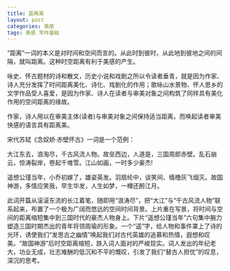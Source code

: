 ```yaml
---
title: 距离美
layout: post
categories: 美感
tags: 美感 写作基础
---
```


“距离”一词的本义是对时间和空间而言的。从此时到彼时，从此地到彼地之间的间隔，就叫距离。这种时空距离有利于美感的产生。

咏史、怀古题材的诗和散文，历史小说和戏剧之所以令读者垂青，就是因为作家、诗人充分发挥了时间距离美化、诗化、戏剧化的作用；歌咏山水景物、怀人思乡的文学作品受人喜爱，是因为作家、诗人在读者与审美对象之间构筑了同样具有美化作用的空间距离的缘故。

作家，诗人用以在审美主体(读者)与审美对象之间保持适当距离，而唤起读者审美快感的语言具有距离美。

宋代苏轼《念奴娇·赤壁怀古》一词是一个范例：

大江东去，浪淘尽，千古风流人物。故垒西边，人道是，三国周郎赤壁。乱石崩云，惊涛裂岸，卷起千堆雪。江山如画，一时多少豪杰!

遥想公瑾当年，小乔初嫁了，雄姿英发。羽扇纶中，谈笑间、樯橹灰飞烟灭。故国神游，多情应笑我，早生华发，人生如梦，一樽还酹江月。

此词开篇从滚滚东流的长江着笔，随即用“浪涛尽”，把“大江”与“千古风流人物”联系起来，布置了一个极为广阔而悠远的空间时间背景。上片重在写景，将时间与空间的距离缩短集中到三国时代的豪杰人物身上。下片“遥想公瑾当年”六句集中腕力塑造三国时期杰出的青年将领周瑜的形象。一个“遥”字，给人物和事件罩上了诗的光环，诱使我们“发思古之幽情”唤起我们对古代英雄的追慕和热情，遐想和叹美。“故国神游”后时空距离缩短，跌入词人面对的严峻现实。词人发出的年纪老大，功业无成，壮志难酬的低沉和不平的慨叹，引发了我们“替古人担忧”的叹息，深沉的思考。 